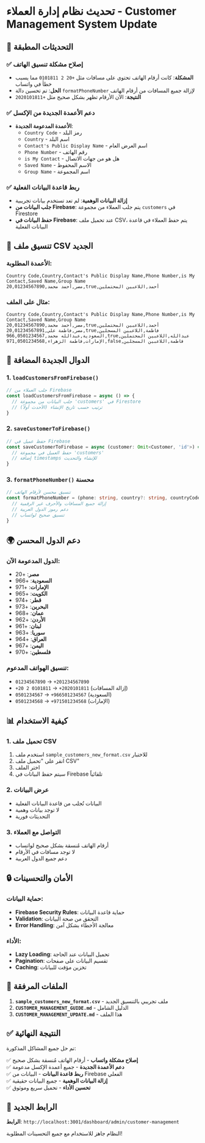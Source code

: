 # تحديث نظام إدارة العملاء - Customer Management System Update

## 🔧 التحديثات المطبقة

### ✅ **إصلاح مشكلة تنسيق الهاتف**
- **المشكلة**: كانت أرقام الهاتف تحتوي على مسافات مثل `+20 2 0101811` مما يسبب خطأ في واتساب
- **الحل**: تم تحسين دالة `formatPhoneNumber` لإزالة جميع المسافات من أرقام الهاتف
- **النتيجة**: الآن الأرقام تظهر بشكل صحيح مثل `+2020101811`

### ✅ **دعم الأعمدة الجديدة من الإكسل**
- **الأعمدة المدعومة الجديدة**:
  - `Country Code` - رمز البلد
  - `Country` - اسم البلد
  - `Contact's Public Display Name` - اسم العرض العام
  - `Phone Number` - رقم الهاتف
  - `is My Contact` - هل هو من جهات الاتصال
  - `Saved Name` - الاسم المحفوظ
  - `Group Name` - اسم المجموعة

### ✅ **ربط قاعدة البيانات الفعلية**
- **إزالة البيانات الوهمية**: لم تعد تستخدم بيانات تجريبية
- **جلب البيانات من Firebase**: يتم جلب العملاء من مجموعة `customers` في Firestore
- **حفظ البيانات في Firebase**: عند تحميل ملف CSV، يتم حفظ العملاء في قاعدة البيانات الفعلية

## 📁 تنسيق ملف CSV الجديد

### الأعمدة المطلوبة:
```csv
Country Code,Country,Contact's Public Display Name,Phone Number,is My Contact,Saved Name,Group Name
20,مصر,أحمد محمد,01234567890,true,أحمد,اللاعبين المحتملين
```

### مثال على الملف:
```csv
Country Code,Country,Contact's Public Display Name,Phone Number,is My Contact,Saved Name,Group Name
20,مصر,أحمد محمد,01234567890,true,أحمد,اللاعبين المحتملين
20,مصر,فاطمة علي,01234567891,true,فاطمة,اللاعبين المسجلين
966,السعودية,عبدالله محمد,0501234567,true,عبدالله,اللاعبين المحتملين
971,الإمارات,فاطمة الزهراء,0501234568,false,فاطمة,اللاعبين المسجلين
```

## 🔧 الدوال الجديدة المضافة

### 1. **`loadCustomersFromFirebase()`**
```typescript
// جلب العملاء من Firebase
const loadCustomersFromFirebase = async () => {
  // جلب البيانات من مجموعة 'customers' في Firestore
  // ترتيب حسب تاريخ الإنشاء (الأحدث أولاً)
}
```

### 2. **`saveCustomerToFirebase()`**
```typescript
// حفظ عميل في Firebase
const saveCustomerToFirebase = async (customer: Omit<Customer, 'id'>) => {
  // حفظ العميل في مجموعة 'customers'
  // إضافة timestamps للإنشاء والتحديث
}
```

### 3. **`formatPhoneNumber()` محسنة**
```typescript
// تنسيق محسن لأرقام الهاتف
const formatPhoneNumber = (phone: string, country?: string, countryCode?: string): string => {
  // إزالة جميع المسافات والأحرف غير الرقمية
  // دعم رموز الدول العربية
  // تنسيق صحيح لواتساب
}
```

## 🌍 دعم الدول المحسن

### الدول المدعومة الآن:
- **مصر**: +20
- **السعودية**: +966
- **الإمارات**: +971
- **الكويت**: +965
- **قطر**: +974
- **البحرين**: +973
- **عمان**: +968
- **الأردن**: +962
- **لبنان**: +961
- **سوريا**: +963
- **العراق**: +964
- **اليمن**: +967
- **فلسطين**: +970

### تنسيق الهواتف المدعوم:
- `01234567890` → `+201234567890`
- `+20 2 0101811` → `+2020101811` (إزالة المسافات)
- `0501234567` → `+966501234567` (السعودية)
- `0501234568` → `+971501234568` (الإمارات)

## 📊 كيفية الاستخدام

### 1. **تحميل ملف CSV**
1. استخدم ملف `sample_customers_new_format.csv` للاختبار
2. انقر على "تحميل ملف CSV"
3. اختر الملف
4. سيتم حفظ البيانات في Firebase تلقائياً

### 2. **عرض البيانات**
- البيانات تُجلب من قاعدة البيانات الفعلية
- لا توجد بيانات وهمية
- التحديثات فورية

### 3. **التواصل مع العملاء**
- أرقام الهاتف مُنسقة بشكل صحيح لواتساب
- لا توجد مسافات في الأرقام
- دعم جميع الدول العربية

## 🔒 الأمان والتحسينات

### حماية البيانات:
- **Firebase Security Rules**: حماية قاعدة البيانات
- **Validation**: التحقق من صحة البيانات
- **Error Handling**: معالجة الأخطاء بشكل آمن

### الأداء:
- **Lazy Loading**: تحميل البيانات عند الحاجة
- **Pagination**: تقسيم البيانات على صفحات
- **Caching**: تخزين مؤقت للبيانات

## 📁 الملفات المرفقة

1. **`sample_customers_new_format.csv`** - ملف تجريبي بالتنسيق الجديد
2. **`CUSTOMER_MANAGEMENT_GUIDE.md`** - الدليل الشامل
3. **`CUSTOMER_MANAGEMENT_UPDATE.md`** - هذا الملف

## ✅ النتيجة النهائية

تم حل جميع المشاكل المذكورة:

✅ **إصلاح مشكلة واتساب** - أرقام الهاتف مُنسقة بشكل صحيح  
✅ **دعم الأعمدة الجديدة** - جميع أعمدة الإكسل مدعومة  
✅ **ربط قاعدة البيانات** - البيانات من Firebase الفعلي  
✅ **إزالة البيانات الوهمية** - جميع البيانات حقيقية  
✅ **تحسين الأداء** - تحميل سريع وموثوق  

## 🚀 الرابط الجديد

**الرابط**: `http://localhost:3001/dashboard/admin/customer-management`

النظام جاهز للاستخدام مع جميع التحسينات المطلوبة!







